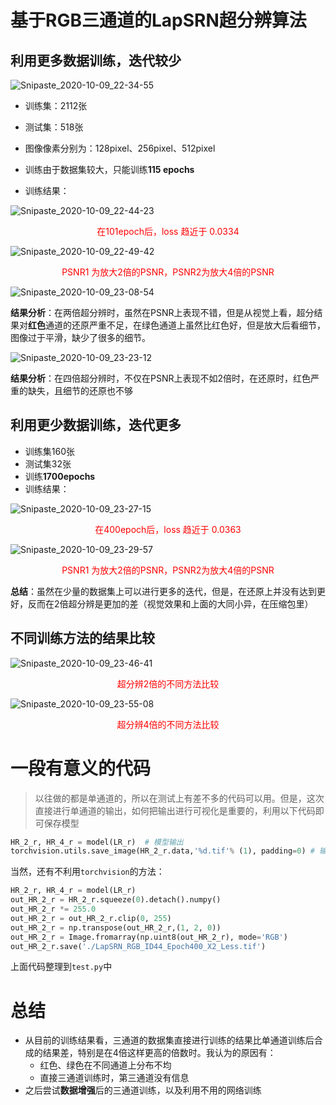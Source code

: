 # 基于RGB三通道的LapSRN超分辨算法

## 利用更多数据训练，迭代较少

![Snipaste_2020-10-09_22-34-55](https://tva3.sinaimg.cn/large/005tpOh1ly1gjjghkuemcj30r00ingr7.jpg)

- 训练集：2112张

- 测试集：518张

- 图像像素分别为：128pixel、256pixel、512pixel

- 训练由于数据集较大，只能训练**115 epochs**
- 训练结果：

![Snipaste_2020-10-09_22-44-23](https://tva4.sinaimg.cn/large/005tpOh1ly1gjjgr8w4btj30od0e8gn9.jpg)

<center><font color='red'>在101epoch后，loss 趋近于 0.0334</font></center>

![Snipaste_2020-10-09_22-49-42](https://tvax2.sinaimg.cn/large/005tpOh1ly1gjjgwtxb0kj30cq08amy8.jpg)

<center><font color='red'>PSNR1 为放大2倍的PSNR，PSNR2为放大4倍的PSNR</font></center>

![Snipaste_2020-10-09_23-08-54](https://tva2.sinaimg.cn/large/005tpOh1ly1gjjhgs1kf8j30ta0kk43g.jpg)

**结果分析**：在两倍超分辨时，虽然在PSNR上表现不错，但是从视觉上看，超分结果对**红色**通道的还原严重不足，在绿色通道上虽然比红色好，但是放大后看细节，图像过于平滑，缺少了很多的细节。

![Snipaste_2020-10-09_23-23-12](https://tva3.sinaimg.cn/large/005tpOh1ly1gjjhvmdbjej30vo0m00y4.jpg)

**结果分析**：在四倍超分辨时，不仅在PSNR上表现不如2倍时，在还原时，红色严重的缺失，且细节的还原也不够



## 利用更少数据训练，迭代更多

- 训练集160张
- 测试集32张
- 训练**1700epochs**
- 训练结果：

![Snipaste_2020-10-09_23-27-15](https://tva1.sinaimg.cn/large/005tpOh1ly1gjjhzuhiowj30oa0cz0tp.jpg)

<center><font color='red'>在400epoch后，loss 趋近于 0.0363</font></center>

![Snipaste_2020-10-09_23-29-57](https://tvax2.sinaimg.cn/large/005tpOh1ly1gjji2o8i0cj30od0epmyc.jpg)

<center><font color='red'>PSNR1 为放大2倍的PSNR，PSNR2为放大4倍的PSNR</font></center>

**总结**：虽然在少量的数据集上可以进行更多的迭代，但是，在还原上并没有达到更好，反而在2倍超分辨是更加的差（视觉效果和上面的大同小异，在压缩包里）

## 不同训练方法的结果比较

![Snipaste_2020-10-09_23-46-41](https://tvax1.sinaimg.cn/large/005tpOh1ly1gjjik3oov3j31310kr0z5.jpg)

<center><font color='red'>超分辨2倍的不同方法比较</font></center>

![Snipaste_2020-10-09_23-55-08](https://tvax4.sinaimg.cn/large/005tpOh1ly1gjjisuoy9mj30ws0hd0x8.jpg)

<center><font color='red'>超分辨4倍的不同方法比较</font></center>

# 一段有意义的代码

> 以往做的都是单通道的，所以在测试上有差不多的代码可以用。但是，这次直接进行单通道的输出，如何把输出进行可视化是重要的，利用以下代码即可保存模型

```python
HR_2_r, HR_4_r = model(LR_r)  # 模型输出
torchvision.utils.save_image(HR_2_r.data,'%d.tif'% (1), padding=0) # 输出保存
```

当然，还有不利用`torchvision`的方法：

```python
HR_2_r, HR_4_r = model(LR_r)
out_HR_2_r = HR_2_r.squeeze(0).detach().numpy()
out_HR_2_r *= 255.0
out_HR_2_r = out_HR_2_r.clip(0, 255)
out_HR_2_r = np.transpose(out_HR_2_r,(1, 2, 0))
out_HR_2_r = Image.fromarray(np.uint8(out_HR_2_r), mode='RGB')
out_HR_2_r.save('./LapSRN_RGB_ID44_Epoch400_X2_Less.tif')
```

上面代码整理到`test.py`中



# 总结

- 从目前的训练结果看，三通道的数据集直接进行训练的结果比单通道训练后合成的结果差，特别是在4倍这样更高的倍数时。我认为的原因有：
  - 红色、绿色在不同通道上分布不均
  - 直接三通道训练时，第三通道没有信息
- 之后尝试**数据增强**后的三通道训练，以及利用不用的网络训练